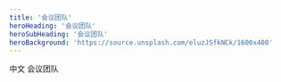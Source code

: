 ```yaml
---
title: '会议团队'
heroHeading: '会议团队'
heroSubHeading: '会议团队'
heroBackground: 'https://source.unsplash.com/eluzJSfkNCk/1600x400'
---
```

 中文 会议团队
